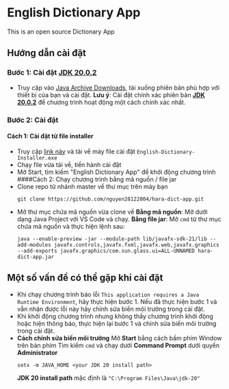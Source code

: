 # English Dictionary App
This is an open source Dictionary App

## Hướng dẫn cài đặt
### Bước 1: Cài đặt [JDK 20.0.2](https://www.oracle.com/java/technologies/javase/jdk20-archive-downloads.html)
- Truy cập vào [Java Archive Downloads](https://www.oracle.com/java/technologies/javase/jdk20-archive-downloads.html), tài xuống phiên bản phù hợp với thiết bị của bạn và cài đặt.
    **Lưu ý**: Cài đặt chính xác phiên bản [**JDK 20.0.2**](https://www.oracle.com/java/technologies/javase/jdk20-archive-downloads.html) để chương trình hoạt động một cách chính xác nhất.
### Bước 2: Cài đặt
#### Cách 1: Cài đặt từ file installer
- Truy cập [link này](https://github.com/nguyen28122004/hara-dict-app/releases/tag/installer) và tải về máy file cài đặt `English-Dictionary-Installer.exe`
- Chạy file vừa tải về, tiến hành cài đặt
- Mở Start, tìm kiếm "English Dictionary App" để khởi động chương trình
####Cách 2: Chạy chương trình bằng mã nguồn / file jar
- Clone repo từ nhánh master về thư mục trên máy bạn
    ```
    git clone https://github.com/nguyen28122004/hara-dict-app.git
    ```
- Mở thư mục chứa mã nguồn vừa clone về
**Bằng mã nguồn**: Mở dưới dạng Java Project với VS Code và chạy.
**Bằng file jar**: Mở `cmd` từ thư mục chứa mã nguồn và thực hiện lệnh sau:
    ```
    java --enable-preview -jar --module-path lib/javafx-sdk-21/lib --add-modules javafx.controls,javafx.fxml,javafx.web,javafx.graphics --add-exports javafx.graphics/com.sun.glass.ui=ALL-UNNAMED hara-dict-app.jar
    ```



## Một số vấn đề có thể gặp khi cài đặt
- Khi chạy chương trình báo lỗi `This application requires a Java Runtime Environment`, hãy thực hiện bước 1. Nếu đã thực hiện bước 1 và vẫn nhận được lỗi này hãy chỉnh sửa biến môi trường trong cài đặt.
- Khi khởi động chương trình nhưng không thấy chương trình khởi động hoặc hiện thông báo, thực hiện lại bước 1 và chỉnh sửa biến môi trường trong cài đặt.
- **Cách chỉnh sửa biến môi trường**
    Mở **Start** bằng cách bấm phím Window trên bàn phím
    Tìm kiếm `cmd` và chạy dưới **Command Prompt** dưới quyền **Administrator**
    ```
    setx -m JAVA_HOME <your JDK 20 install path>
    ```
    **JDK 20 install path** mặc định là `"C:\Program Files\Java\jdk-20"`


